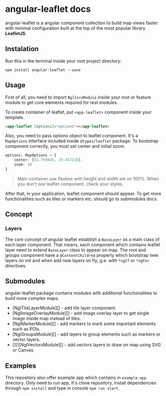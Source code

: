 # angular-leaflet docs

angular-leaflet is a angular component collection to build map views faster with minimal configuration built at the top of the most popular library **LeafletJS**.

## Instalation

Run this in the terminal inside your root project directory:

```shell
npm install angular-leaflet --save
```

## Usage

First of all, you need to import `NglCoreModule` inside your root or feature module to get core elements required for rest modules.

To create container of leaflet, put `<app-leaflet>` component inside your template.

```html
<app-leaflet [options]="options"></app-leaflet>
```

Also, you need to pass options object to leaflet component. It's a `MapOptions` interface included inside `@types/leaflet` package. To bootstrap component correctly, you must set center and initial zoom.

```typescript
options: MapOptions = {
    center: [51.759445, 19.457216],
    zoom: 10
}
```

> Main container use flexbox with height and width set on 100%. When you don't see leaflet component, check your styles.

After that, in your application, leaflet component should appear. To get more functionalities such as tiles or markers etc. should go to submodules docs.

## Concept

### Layers

The core concept of angular leaflet establish a `BaseLayer` as a main class of each layer component. That means, each component which contains leaflet layer need to extend `BaseLayer` class to appear on map. The root and groups component have a `@ContentChildred` property which bootstrap new layers on init and when add new layers on fly, g.e. with `*ngIf` or `*ngFor` directives.


## Submodules

angular-leaflet package contains modules with additional functionalities to build more complex maps.

- [NglTileLayerModule][] - add tile layer component.
- [NglImageOverlayModule][] - add image overlay layer to get single image inside map instead of tiles.
- [NglMarkerModule][] - add markers to mark some important elements such as POIs.
- [NglGroupsModule][] - add layers to group elements such as markers or vector layers.
- [][][NglVectorsModule][] - add vectors layers to draw on map using SVG or Canvas.

## Examples

This repository also offer example app which contains in `example-app` directory. Only need to run app, it's clone repository, install dependencies through `npm install` and type in console `npm run start`.
